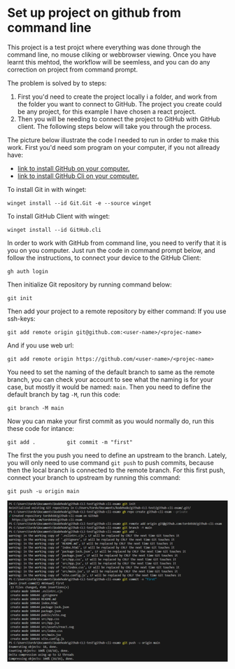 # Set up project on github from command line

This project is a test projct where everything was done through the command line, no mouse cliking or webbrowser viewing. Once you have learnt this mehtod, the workflow will be seemless, and you can do any correction on project from command prompt.

The problem is solved by to steps: 

<ol>
    <li>
        First you'd need to create the project locally i a folder, and work from the folder you want to connect to GitHub. The project you create could be any project, for this example I have chosen a react project.
    </li>
    <li>
        Then you will be needing to connect the project to GitHub with GitHub client. The following steps below will take you through the process.
    </li>
</ol>


The picture below illustrate the code I needed to run in order to make this work. First you'd need som program on your computer, if you not allready have:
<ul>
    <li>
        <a href="https://git-scm.com/downloads">link to install GitHub on your computer.</a>
    </li>
    <li>
        <a href="https://cli.github.com/">link to install GitHub Cli on your computer.</a>
    </li>
</ul>


To install Git in with winget:
```
winget install --id Git.Git -e --source winget
```
To install GitHub Client with winget:
```
winget install --id GitHub.cli
```

In order to work with GitHub from command line, you need to verify that it is you on you computer.
Just run the code in command prompt below, and follow the instructions, to connect your device to the GitHub Client:

```
gh auth login
```

Then initialize Git repository by running command below:
```
git init
```

Then add your project to a remote repository by either command:
If you use ssh-keys:

```
git add remote origin git@github.com:<user-name>/<projec-name>
```
And if you use web url:

```
git add remote origin https://github.com/<user-name>/<projec-name>
```

You need to set the naming of the default branch to same as the remote branch, you can check your account to see what the naming is for your case, but mostly it would be named: `main`. Then you need to define the default branch by tag `-M`, run this code:

```
git branch -M main
```

Now you can make your first commit as you would normally do, run this these code for intance:
 ```
 git add .          git commit -m "first"
 ```

The first the you push you need to define an upstream to the branch. Lately, you will only need to use command `git push` to push commits, because then the local branch is connected to the remote branch. For this first push, connect your branch to upstream by running this command:

```
git push -u origin main 
```



<img src="src/assets/image.png" alt="picture of code in command prompt"></img>

